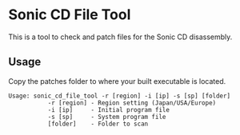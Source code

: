 # Sonic CD File Tool

This is a tool to check and patch files for the Sonic CD disassembly.

## Usage

Copy the patches folder to where your built executable is located.

    Usage: sonic_cd_file_tool -r [region] -i [ip] -s [sp] [folder]
               -r [region] - Region setting (Japan/USA/Europe)
               -i [ip]     - Initial program file
               -s [sp]     - System program file
               [folder]    - Folder to scan
